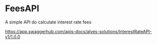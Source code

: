 # FeesAPI
A simple API do calculate interest rate fees

https://app.swaggerhub.com/apis-docs/alves-solutions/InterestRateAPI-v1/1.0.0
